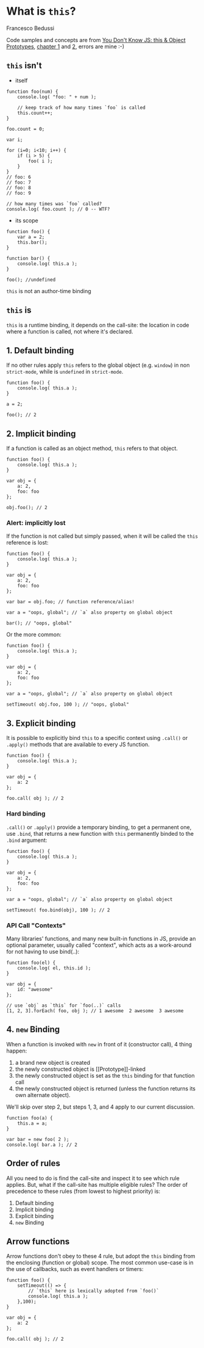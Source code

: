 # What is `this`?

Francesco Bedussi

Code samples and concepts are from [You Don't Know JS: this & Object Prototypes](https://github.com/getify/You-Dont-Know-JS/blob/master/this%20%26%20object%20prototypes/), [chapter 1](https://github.com/getify/You-Dont-Know-JS/blob/master/this%20%26%20object%20prototypes/ch1.md) and [2](https://github.com/getify/You-Dont-Know-JS/blob/master/this%20%26%20object%20prototypes/ch2.md), errors are mine :-)

## `this` isn't

- itself
````
function foo(num) {
	console.log( "foo: " + num );

	// keep track of how many times `foo` is called
	this.count++;
}

foo.count = 0;

var i;

for (i=0; i<10; i++) {
	if (i > 5) {
		foo( i );
	}
}
// foo: 6
// foo: 7
// foo: 8
// foo: 9

// how many times was `foo` called?
console.log( foo.count ); // 0 -- WTF?
````

- its scope
````
function foo() {
	var a = 2;
	this.bar();
}

function bar() {
	console.log( this.a );
}

foo(); //undefined
````

`this` is not an author-time binding

## `this` is
`this` is a runtime binding, it depends on the call-site: the location in code where a function is called, not where it's declared.

## 1. Default binding
If no other rules apply `this` refers to the global object (e.g. `window`) in non `strict-mode`, while is `undefined` in `strict-mode`.
````
function foo() {
	console.log( this.a );
}

a = 2;

foo(); // 2
````

## 2. Implicit binding
If a function is called as an object method, `this` refers to that object. 
````
function foo() {
	console.log( this.a );
}

var obj = {
	a: 2,
	foo: foo
};

obj.foo(); // 2
````

### Alert: implicitly lost
If the function is not called but simply passed, when it will be called the `this` reference is lost:
````
function foo() {
	console.log( this.a );
}

var obj = {
	a: 2,
	foo: foo
};

var bar = obj.foo; // function reference/alias!

var a = "oops, global"; // `a` also property on global object

bar(); // "oops, global"
````

Or the more common:
````
function foo() {
	console.log( this.a );
}

var obj = {
	a: 2,
	foo: foo
};

var a = "oops, global"; // `a` also property on global object

setTimeout( obj.foo, 100 ); // "oops, global"
````

## 3. Explicit binding
It is possible to explicitly bind `this` to a specific context using `.call()` or `.apply()` methods that are available to every JS function.
````
function foo() {
	console.log( this.a );
}

var obj = {
	a: 2
};

foo.call( obj ); // 2
````

### Hard binding
`.call()` or `.apply()` provide a temporary binding, to get a permanent one, use `.bind`, that returns a new function with `this` permanently binded to the `.bind` argument:
````
function foo() {
	console.log( this.a );
}

var obj = {
	a: 2,
	foo: foo
};

var a = "oops, global"; // `a` also property on global object

setTimeout( foo.bind(obj), 100 ); // 2
````

### API Call "Contexts"

Many libraries' functions, and many new built-in functions in JS, provide an optional parameter, usually called "context", which acts as a work-around for not having to use bind(..):
````
function foo(el) {
	console.log( el, this.id );
}

var obj = {
	id: "awesome"
};

// use `obj` as `this` for `foo(..)` calls
[1, 2, 3].forEach( foo, obj ); // 1 awesome  2 awesome  3 awesome
````

## 4. `new` Binding
When a function is invoked with `new` in front of it (constructor call), 4 thing happen:
1. a brand new object is created
2. the newly constructed object is [[Prototype]]-linked
3. the newly constructed object is set as the `this` binding for that function call
4. the newly constructed object is returned (unless the function returns its own alternate object).

We'll skip over step 2, but steps 1, 3, and 4 apply to our current discussion.
````
function foo(a) {
	this.a = a;
}

var bar = new foo( 2 );
console.log( bar.a ); // 2
````

## Order of rules
All you need to do is find the call-site and inspect it to see which rule applies. But, what if the call-site has multiple eligible rules? The order of precedence to these rules (from lowest to highest priority) is:
1. Default binding
2. Implicit binding
3. Explicit binding
4. `new` Binding

## Arrow functions
Arrow functions don't obey to these 4 rule, but adopt the `this` binding from the enclosing (function or global) scope.
The most common use-case is in the use of callbacks, such as event handlers or timers:
````
function foo() {
	setTimeout(() => {
		// `this` here is lexically adopted from `foo()`
		console.log( this.a );
	},100);
}

var obj = {
	a: 2
};

foo.call( obj ); // 2
````
